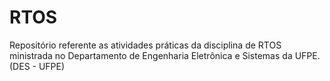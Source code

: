 # RTOS
Repositório referente as atividades práticas da disciplina de RTOS ministrada no Departamento de Engenharia Eletrônica e Sistemas da UFPE. (DES - UFPE)
